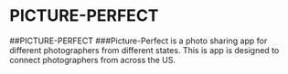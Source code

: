 # PICTURE-PERFECT
##PICTURE-PERFECT
###Picture-Perfect is a photo sharing app for different photographers from different states. This is app is designed to connect photographers from across the US. 